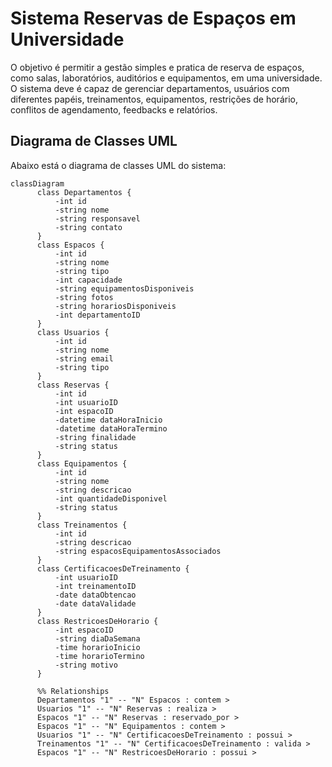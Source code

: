 # Sistema Reservas de Espaços em Universidade

O objetivo é permitir a gestão simples e pratica de reserva de espaços, como salas, laboratórios, auditórios e equipamentos, em uma universidade. O sistema deve é capaz de gerenciar departamentos, usuários com diferentes papéis, treinamentos, equipamentos, restrições de horário, conflitos de agendamento, feedbacks e relatórios.


## Diagrama de Classes UML

Abaixo está o diagrama de classes UML do sistema:

```mermaid
classDiagram
      class Departamentos {
          -int id
          -string nome
          -string responsavel
          -string contato
      }
      class Espacos {
          -int id
          -string nome
          -string tipo
          -int capacidade
          -string equipamentosDisponiveis
          -string fotos
          -string horariosDisponiveis
          -int departamentoID
      }
      class Usuarios {
          -int id
          -string nome
          -string email
          -string tipo
      }
      class Reservas {
          -int id
          -int usuarioID
          -int espacoID
          -datetime dataHoraInicio
          -datetime dataHoraTermino
          -string finalidade
          -string status
      }
      class Equipamentos {
          -int id
          -string nome
          -string descricao
          -int quantidadeDisponivel
          -string status
      }
      class Treinamentos {
          -int id
          -string descricao
          -string espacosEquipamentosAssociados
      }
      class CertificacoesDeTreinamento {
          -int usuarioID
          -int treinamentoID
          -date dataObtencao
          -date dataValidade
      }
      class RestricoesDeHorario {
          -int espacoID
          -string diaDaSemana
          -time horarioInicio
          -time horarioTermino
          -string motivo
      }

      %% Relationships
      Departamentos "1" -- "N" Espacos : contem >
      Usuarios "1" -- "N" Reservas : realiza >
      Espacos "1" -- "N" Reservas : reservado_por >
      Espacos "1" -- "N" Equipamentos : contem >
      Usuarios "1" -- "N" CertificacoesDeTreinamento : possui >
      Treinamentos "1" -- "N" CertificacoesDeTreinamento : valida >
      Espacos "1" -- "N" RestricoesDeHorario : possui >
```
